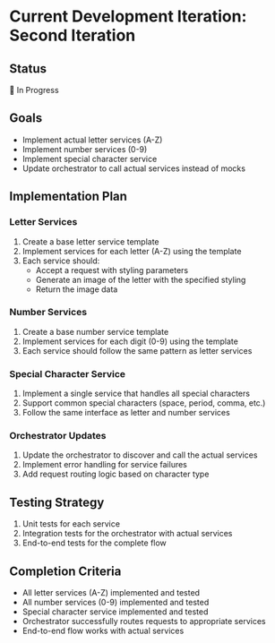 # Current Development Iteration: Second Iteration

## Status
🔄 In Progress

## Goals
- Implement actual letter services (A-Z)
- Implement number services (0-9)
- Implement special character service
- Update orchestrator to call actual services instead of mocks

## Implementation Plan

### Letter Services
1. Create a base letter service template
2. Implement services for each letter (A-Z) using the template
3. Each service should:
   - Accept a request with styling parameters
   - Generate an image of the letter with the specified styling
   - Return the image data

### Number Services
1. Create a base number service template
2. Implement services for each digit (0-9) using the template
3. Each service should follow the same pattern as letter services

### Special Character Service
1. Implement a single service that handles all special characters
2. Support common special characters (space, period, comma, etc.)
3. Follow the same interface as letter and number services

### Orchestrator Updates
1. Update the orchestrator to discover and call the actual services
2. Implement error handling for service failures
3. Add request routing logic based on character type

## Testing Strategy
1. Unit tests for each service
2. Integration tests for the orchestrator with actual services
3. End-to-end tests for the complete flow

## Completion Criteria
- All letter services (A-Z) implemented and tested
- All number services (0-9) implemented and tested
- Special character service implemented and tested
- Orchestrator successfully routes requests to appropriate services
- End-to-end flow works with actual services
